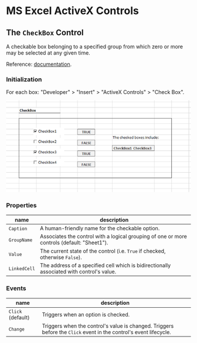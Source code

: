 # MS Excel ActiveX Controls

## The `CheckBox` Control

A checkable box belonging to a specified group from which zero or more may be selected at any given time.

Reference: [documentation](https://msdn.microsoft.com/en-us/VBA/Language-Reference-VBA/articles/checkbox-control).

### Initialization

For each box: "Developer" > "Insert" > "ActiveX Controls" > "Check Box".

![a screenshot depicting two of four checked boxes](check-box.png)

### Properties

name | description
--- | ---
`Caption` | A human-friendly name for the checkable option.
`GroupName` | Associates the control with a logical grouping of one or more controls (default: "Sheet1").
`Value` | The current state of the control (i.e. `True` if checked, otherwise `False`).
`LinkedCell` | The address of a specified cell which is bidirectionally associated with control's value.

### Events

name | description
--- | ---
`Click` (default) | Triggers when an option is checked.
`Change` | Triggers when the control's value is changed. Triggers before the `Click` event in the control's event lifecycle.
